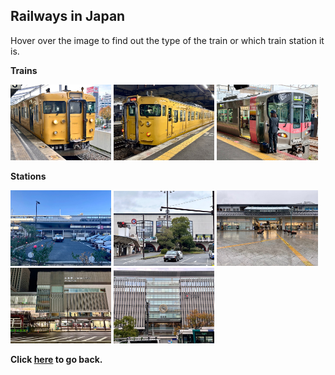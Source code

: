 ## Railways in Japan

Hover over the image to find out the type of the train or which train station it is.

**Trains**

<img src="../../20241125JP_photos/JR/IMG_5134.jpeg" width="32%" title="111 Series(国鉄111系電車)">
<img src="../../20241125JP_photos/JR/IMG_5043.jpeg" width="32%" title="115 Series(国鉄115系電車)">
<img src="../../20241125JP_photos/JR/IMG_5080.jpeg" width="32%" title="227 Series(JR西日本227系電車)">

**Stations**

<img src="../../20241125JP_photos/JR/IMG_4990.jpeg" width="32%" title="Fukuyama Station(福山駅)">
<img src="../../20241125JP_photos/JR/IMG_5078.jpeg" width="32%" title="Kurashiki Station(倉敷駅)">
<img src="../../20241125JP_photos/JR/IMG_5135.jpeg" width="32%" title="Onomichi Station(尾道駅)">
<img src="../../20241125JP_photos/JR/IMG_5168.jpeg" width="32%" title="Hiroshima Station(広島駅)">
<img src="../../20241125JP_photos/JR/IMG_5262.jpeg" width="32%" title="Hakata Station(博多駅)">

**Click [here](https://wqgcx.github.io/transport/20241125JP/) to go back.**
